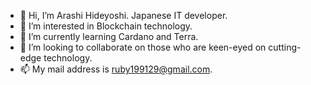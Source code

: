 - 👋 Hi, I’m Arashi Hideyoshi. Japanese IT developer.
- 👀 I’m interested in Blockchain technology.
- 🌱 I’m currently learning Cardano and Terra.
- 💞️ I’m looking to collaborate on those who are keen-eyed on cutting-edge technology.
- 📫 My mail address is ruby199129@gmail.com.

<!---
Arashi-H/Arashi-H is a ✨ special ✨ repository because its `README.md` (this file) appears on your GitHub profile.
You can click the Preview link to take a look at your changes.
--->
